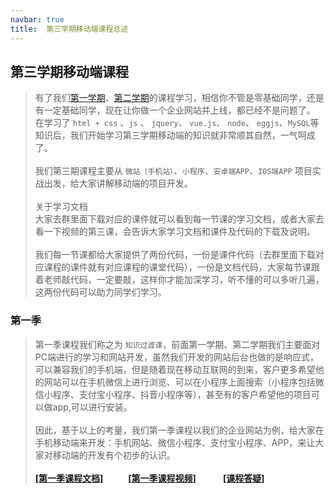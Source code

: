 ```yaml
---
navbar: true
title:  第三学期移动端课程总述
--- 
```


## 第三学期移动端课程
> 有了我们<a href="/aboutless.html" title="学习第一学期完整课程" target="_blank">第一学期</a>、<a href="/secondless/" title="学习第二学期完整课程" target="_blank">第二学期</a>的课程学习，相信你不管是零基础同学，还是有一定基础同学，现在让你做一个企业网站并上线，都已经不是问题了。
> 在学习了 `html + css` 、`js` 、 `jquery`、 `vue.js`、 `node`、 `eggjs`、`MySQL`等知识后，我们开始学习第三学期移动端的知识就非常顺其自然，一气呵成了。
> <br/>
> <br/>
> 我们第三期课程主要从 `微站（手机站）`、`小程序`、`安卓端APP`、`IOS端APP` 项目实战出发，给大家讲解移动端的项目开发。<br/><br/>
> 关于学习文档<br/>
> 大家去群里面下载对应的课件就可以看到每一节课的学习文档，或者大家去看一下视频的第三课，会告诉大家学习文档和课件及代码的下载及说明。<br/><br/>
> 我们每一节课都给大家提供了两份代码，一份是课件代码（去群里面下载对应课程的课件就有对应课程的课堂代码），一份是文档代码，大家每节课跟着老师敲代码，一定要敲，这样你才能加深学习，听不懂的可以多听几遍，这两份代码可以助力同学们学习。

### 第一季
> 第一季课程我们称之为 `知识过渡课`，前面第一学期、第二学期我们主要面对PC端进行的学习和网站开发，虽然我们开发的网站后台也做的是响应式，可以兼容我们的手机端，但是随着现在移动互联网的到来，客户更多希望他的网站可以在手机微信上进行浏览、可以在小程序上面搜索（小程序包括微信小程序、支付宝小程序、抖音小程序等），甚至有的客户希望他的项目可以做app,可以进行安装。<br/><br/>
> 因此，基于以上的考量，我们第一季课程以我们的企业网站为例，给大家在手机移动端来开发：手机网站、微信小程序、支付宝小程序、APP，来让大家对移动端的开发有个初步的认识。<br/><br/>
<b><a href="/thirdless/w-a.html" target="_blank">[第一季课程文档]</a>&nbsp;&nbsp;&nbsp;&nbsp;&nbsp;
<a style="margin-left:20px;" href="https://study.163.com/course/courseMain.htm?courseId=1213808807&share=2&shareId=480000002289674" target="_blank">[第一季课程视频]</a>
&nbsp;&nbsp;&nbsp;&nbsp;&nbsp;
<a style="margin-left:20px;" href="/web/answer/课程常见问题.html" target="_blank">[课程答疑]</a>
</b>